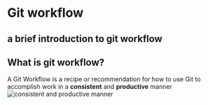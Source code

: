 # Git workflow
## a brief introduction to git workflow
## What is git workflow?
A Git Workflow is a recipe or recommendation for how to use Git to accomplish work in a **consistent** and **productive** manner
![consistent and productive manner](https://timgsa.baidu.com/timg?image&quality=80&size=b9999_10000&sec=1509380412750&di=63fd4d2caa79803230ad17762083978c&imgtype=0&src=http%3A%2F%2Fwww.zzccae.com%2Fuploadfile%2Fimage%2F201611%2F20161122180694299429.jpg)
